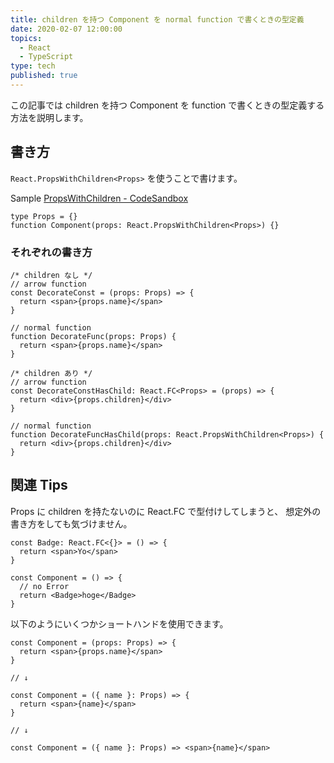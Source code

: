 ```yaml
---
title: children を持つ Component を normal function で書くときの型定義
date: 2020-02-07 12:00:00
topics:
  - React
  - TypeScript
type: tech
published: true
---
```


この記事では children を持つ Component を function で書くときの型定義する方法を説明します。

## 書き方

`React.PropsWithChildren<Props>` を使うことで書けます。

Sample [PropsWithChildren \- CodeSandbox](https://codesandbox.io/s/propswithchildren-3scmd)

```tsx
type Props = {}
function Component(props: React.PropsWithChildren<Props>) {}
```

### それぞれの書き方

```tsx
/* children なし */
// arrow function
const DecorateConst = (props: Props) => {
  return <span>{props.name}</span>
}

// normal function
function DecorateFunc(props: Props) {
  return <span>{props.name}</span>
}

/* children あり */
// arrow function
const DecorateConstHasChild: React.FC<Props> = (props) => {
  return <div>{props.children}</div>
}

// normal function
function DecorateFuncHasChild(props: React.PropsWithChildren<Props>) {
  return <div>{props.children}</div>
}
```

## 関連 Tips

Props に children を持たないのに React.FC で型付けしてしまうと、
想定外の書き方をしても気づけません。

```tsx
const Badge: React.FC<{}> = () => {
  return <span>Yo</span>
}

const Component = () => {
  // no Error
  return <Badge>hoge</Badge>
}
```

以下のようにいくつかショートハンドを使用できます。

```tsx
const Component = (props: Props) => {
  return <span>{props.name}</span>
}

// ↓

const Component = ({ name }: Props) => {
  return <span>{name}</span>
}

// ↓

const Component = ({ name }: Props) => <span>{name}</span>
```
